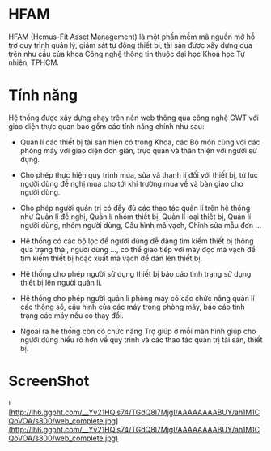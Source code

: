 # HFAM #
HFAM (Hcmus-Fit Asset Management) là một phần mềm mã nguồn mở hỗ trợ quy trình quản lý, giám sát tự động thiết bị, tài sản được xây dựng dựa trên nhu cầu của khoa Công nghệ thông tin thuộc đại học Khoa học Tự nhiên, TPHCM.
# Tính năng #
Hệ thống được xây dựng chạy trên nền web thông qua công nghệ GWT với giao diện thực quan bao gồm các tính năng chính như sau:

-	Quản lí các thiết bị tài sản hiện có trong Khoa, các Bộ môn cùng với các phòng máy với giao diện đơn giản, trực quan và thân thiện với người sử dụng.

-	Cho phép thực hiện quy trình mua, sửa và thanh lí đối với thiết bị, từ lúc người dùng đề nghị mua cho tới khi trường mua về và bàn giao cho người dùng.

-	Cho phép người quản trị có đầy đủ các thao tác quản lí trên hệ thống như Quản lí đề nghị, Quản lí nhóm thiết bị, Quản lí loại thiết bị, Quản lí người dùng, nhóm người dùng, Cầu hình mã vạch, Chỉnh sửa mẫu đơn …

-	Hệ thống có các bộ lọc để người dùng dễ dàng tìm kiếm thiết bị thông qua trạng thài, người dùng …, có thể giao tiếp với máy đọc mã vạch để tìm kiếm thiết bị hoặc xuất mã vạch để dán lên thiết bị.

-	Hệ thống cho phép người sử dụng thiết bị báo cáo tình trạng sử dụng thiết bị lên người quản lí.

-	Hệ thống cho phép người quản lí phòng máy có các chức năng quản lí các thông số, cấu hình của các máy trong phòng máy, báo cáo tình trạng các máy nếu có thay đổi.

-	Ngoài ra hệ thống còn có chức năng Trợ giúp ở mỗi màn hình giúp cho người dùng hiểu rõ hơn về quy trình và các thao tác quản trị tài sản, thiết bị.

# ScreenShot #
![http://lh6.ggpht.com/__Yv21HQis74/TGdQ8l7MjgI/AAAAAAAABUY/ah1M1CQoVOA/s800/web_complete.jpg](http://lh6.ggpht.com/__Yv21HQis74/TGdQ8l7MjgI/AAAAAAAABUY/ah1M1CQoVOA/s800/web_complete.jpg)